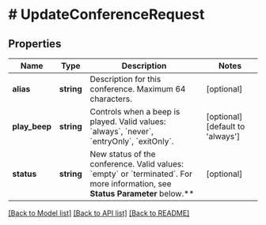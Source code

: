 # # UpdateConferenceRequest

## Properties

Name | Type | Description | Notes
------------ | ------------- | ------------- | -------------
**alias** | **string** | Description for this conference. Maximum 64 characters. | [optional]
**play_beep** | **string** | Controls when a beep is played. Valid values: &#x60;always&#x60;, &#x60;never&#x60;, &#x60;entryOnly&#x60;, &#x60;exitOnly&#x60;. | [optional] [default to 'always']
**status** | **string** | New status of the conference. Valid values: &#x60;empty&#x60; or &#x60;terminated&#x60;. For more information, see **Status Parameter** below.** | [optional]

[[Back to Model list]](../../README.md#models) [[Back to API list]](../../README.md#endpoints) [[Back to README]](../../README.md)
